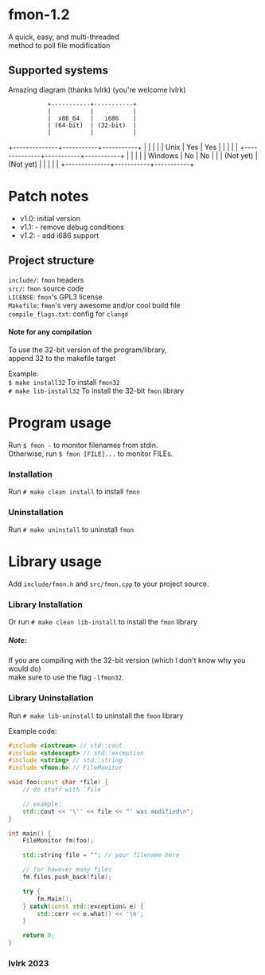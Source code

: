 # fmon-1.2
A quick, easy, and multi-threaded<br>
method to poll file modification

## Supported systems
Amazing diagram (thanks lvlrk) (you're welcome lvlrk)

               +-----------+-----------+
               |           |           |
               |  x86_64   |   i686    |
               | (64-bit)  | (32-bit)  |
               |           |           |
+--------------+-----------+-----------+
|              |           |           |
|     Unix     |    Yes    |    Yes    |
|              |           |           |
+--------------+-----------+-----------+
|              |           |           |
|    Windows   |     No    |    No     |
|              | (Not yet) | (Not yet) |
|              |           |           |
+--------------+-----------+-----------+



# Patch notes
* v1.0:   initial version<br>
* v1.1: - remove debug conditions<br>
* v1.2: - add i686 support



## Project structure
`include/`: `fmon` headers<br>
`src/`: `fmon` source code<br>
`LICENSE`: `fmon`'s GPL3 license<br>
`Makefile`: `fmon`'s very awesome and/or cool build file<br>
`compile_flags.txt`: config for `clangd`

#### Note for any compilation
To use the 32-bit version of the program/library,<br>
append 32 to the makefile target

Example:<br>
`$ make install32` To install `fmon32`<br>
`# make lib-install32` To install the 32-bit `fmon` library

# Program usage
Run `$ fmon -` to monitor filenames from stdin.<br>
Otherwise, run `$ fmon [FILE]...` to monitor FILEs.

### Installation
Run `# make clean install` to install `fmon`

### Uninstallation
Run `# make uninstall` to uninstall `fmon`



# Library usage
Add `include/fmon.h` and `src/fmon.cpp` to your project source.<br>

### Library Installation
Or run `# make clean lib-install` to install the `fmon` library

##### Note:
If you are compiling with the 32-bit version (which I don't know why you would do)<br>
make sure to use the flag `-lfmon32`.

### Library Uninstallation
Run `# make lib-uninstall` to uninstall the `fmon` library

Example code:
```cpp
#include <iostream> // std::cout
#include <stdexcept> // std::exception
#include <string> // std::string
#include <fmon.h> // FileMonitor

void foo(const char *file) {
    // do stuff with `file`

    // example:
    std::cout << '\'' << file << "' was modified\n";
}

int main() {
    FileMonitor fm(foo);

    std::string file = ""; // your filename here

    // for however many files
    fm.files.push_back(file);

    try {
        fm.Main();
    } catch(const std::exception& e) {
        std::cerr << e.what() << '\n';
    }

    return 0;
}
```

### lvlrk 2023
